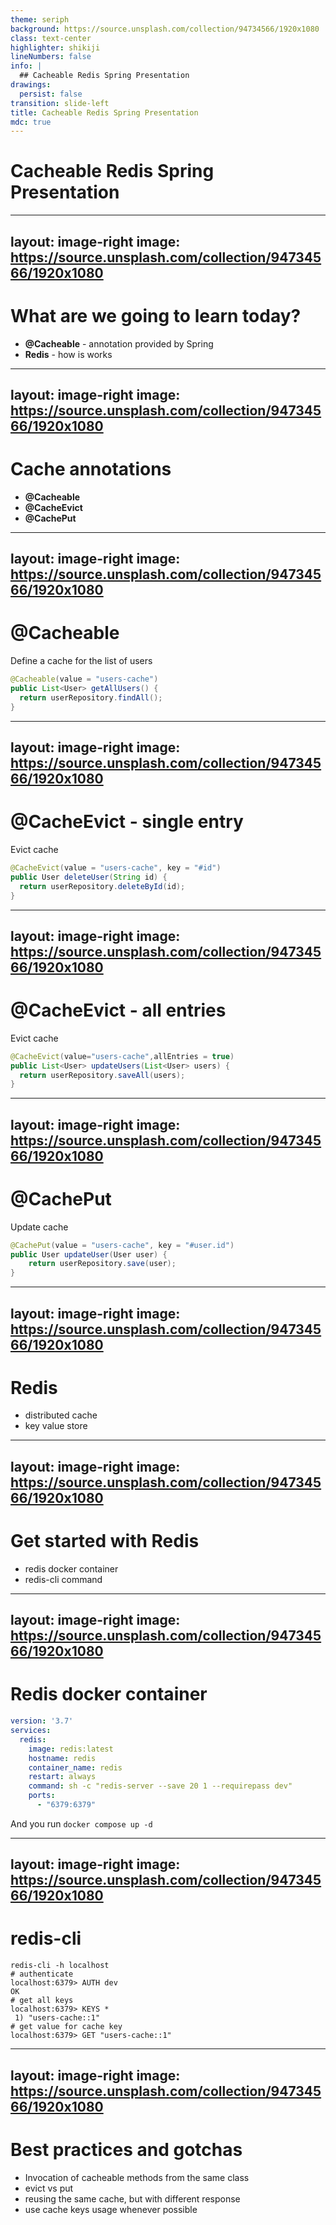 ```yaml
---
theme: seriph
background: https://source.unsplash.com/collection/94734566/1920x1080
class: text-center
highlighter: shikiji
lineNumbers: false
info: |
  ## Cacheable Redis Spring Presentation
drawings:
  persist: false
transition: slide-left
title: Cacheable Redis Spring Presentation
mdc: true
---
```


# Cacheable Redis Spring Presentation

<!--
The last comment block of each slide will be treated as slide notes. It will be visible and editable in Presenter Mode along with the slide. [Read more in the docs](https://sli.dev/guide/syntax.html#notes)
-->

---
layout: image-right
image: https://source.unsplash.com/collection/94734566/1920x1080
---

# What are we going to learn today?

-  **@Cacheable** - annotation provided by Spring
-  **Redis** - how is works

---
layout: image-right
image: https://source.unsplash.com/collection/94734566/1920x1080
---

# Cache annotations

- **@Cacheable**
- **@CacheEvict**
- **@CachePut**

---
layout: image-right
image: https://source.unsplash.com/collection/94734566/1920x1080
---

# @Cacheable

Define a cache for the list of users

```java
@Cacheable(value = "users-cache")
public List<User> getAllUsers() {
  return userRepository.findAll();
}
```

---
layout: image-right
image: https://source.unsplash.com/collection/94734566/1920x1080
---

# @CacheEvict - single entry

Evict cache

```java
@CacheEvict(value = "users-cache", key = "#id")
public User deleteUser(String id) {
  return userRepository.deleteById(id);
}
```

---
layout: image-right
image: https://source.unsplash.com/collection/94734566/1920x1080
---

# @CacheEvict - all entries

Evict cache

```java
@CacheEvict(value="users-cache",allEntries = true)
public List<User> updateUsers(List<User> users) {
  return userRepository.saveAll(users);
}
```

---
layout: image-right
image: https://source.unsplash.com/collection/94734566/1920x1080
---

# @CachePut

Update cache

```java
@CachePut(value = "users-cache", key = "#user.id")
public User updateUser(User user) {
    return userRepository.save(user);
}
```

<!--
Presenter note with **bold**, *italic*, and ~~striked~~ text.

Also, HTML elements are valid:
<div class="flex w-full">
  <span style="flex-grow: 1;">Left content</span>
  <span>Right content</span>
</div>
-->

---
layout: image-right
image: https://source.unsplash.com/collection/94734566/1920x1080
---

# Redis

- distributed cache
- key value store

---
layout: image-right
image: https://source.unsplash.com/collection/94734566/1920x1080
---

# Get started with Redis

* redis docker container
* redis-cli command

---
layout: image-right
image: https://source.unsplash.com/collection/94734566/1920x1080
---

# Redis docker container

```yaml
version: '3.7'
services:
  redis:
    image: redis:latest
    hostname: redis
    container_name: redis
    restart: always
    command: sh -c "redis-server --save 20 1 --requirepass dev"
    ports:
      - "6379:6379"

```

And you run `docker compose up -d`

---
layout: image-right
image: https://source.unsplash.com/collection/94734566/1920x1080
---
# redis-cli

```shell
redis-cli -h localhost
# authenticate
localhost:6379> AUTH dev
OK
# get all keys
localhost:6379> KEYS *
 1) "users-cache::1"
# get value for cache key
localhost:6379> GET "users-cache::1"
```

---
layout: image-right
image: https://source.unsplash.com/collection/94734566/1920x1080
---
# Best practices and gotchas

- Invocation of cacheable methods from the same class
- evict vs put
- reusing the same cache, but with different response
- use cache keys usage whenever possible
